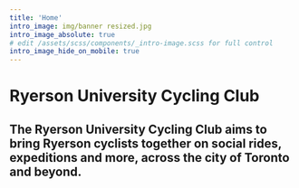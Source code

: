 ```yaml
---
title: 'Home'
intro_image: img/banner resized.jpg
intro_image_absolute: true
# edit /assets/scss/components/_intro-image.scss for full control
intro_image_hide_on_mobile: true
---
```


# Ryerson University Cycling Club

## The Ryerson University Cycling Club aims to bring Ryerson cyclists together on social rides, expeditions and more, across the city of Toronto and beyond.
